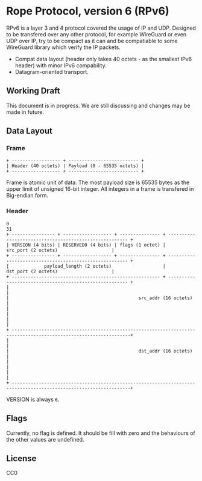 # Rope Protocol, version 6 (RPv6)

RPv6 is a layer 3 and 4 protocol covered the usage of IP and UDP. Designed to be transfered over any other protocol, for example WireGuard or even UDP over IP, try to be compact as it can and be compatiable to some WireGuard library which verify the IP packets.

- Compat data layout (header only takes 40 octets - as the smallest IPv6 header) with minor IPv6 compability.
- Datagram-oriented transport.

## Working Draft

This document is in progress. We are still discussing and changes may be made in future.

## Data Layout

### Frame
````
+ ------------------ + -------------------------- +
| Header (40 octets) | Payload (0 - 65535 octets) |
+ ------------------ + -------------------------- +
````
Frame is atomic unit of data. The most payload size is 65535 bytes as the upper limit of unsigned 16-bit integer. All integers in a frame is transfered in Big-endian form.


### Header
````
0                                                                                                                   31
+ ---------------- + ------------------ + --------------- + ------------------------------------------------------- +
| VERSION (4 bits) | RESERVED0 (4 bits) | flags (1 octet) |                  src_port (2 octets)                    |
+ ---------------- + ------------------ + --------------- + ------------------------------------------------------- +
|             payload_length (2 octets)                   |                  dst_port (2 octets)                    |
+ ------------------------------------------------------- + ------------------------------------------------------- +
|                                                                                                                   |
|                                                src_addr (16 octets)                                               |
|                                                                                                                   |
|                                                                                                                   |
+ ------------------------------------------------------------------------------------------------------------------+
|                                                                                                                   |
|                                                dst_addr (16 octets)                                               |
|                                                                                                                   |
|                                                                                                                   |
+ ------------------------------------------------------------------------------------------------------------------+
````
VERSION is always `6`.

## Flags
Currently, no flag is defined. It should be fill with zero and the behaviours of the other values are undefined.

## License
CC0
